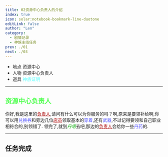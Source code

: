 ```yaml
---
title: 02资源中心负责人的介绍
index: true
icon: solar:notebook-bookmark-line-duotone
editLink: false
author: "Len"
category:
  - 剧情记录
  - 神族主线任务
prev: ./01
next: ./03
---
```


- 地点 资源中心
- 人物 资源中心负责人
- 道具 <span style="color: #55FFFF;">神族证明</span>

------

## <span style="color:#55FF55;font-weight:bold;">资源中心负责人</span>

你好,我是这里的<span style="color: #AA0000;"><span style="text-decoration: underline;">负责人</span></span>,请问有什么可以为你服务的吗？啊,原来是要领补给啊,你可以用<span style="color: #5555FF;">兑换券</span>和旁边几位<span style="color: #AA0000;"><span style="text-decoration: underline;">店员</span></span>领取基本的<span style="color: #5555FF;">穿着</span>,还有<span style="color: #5555FF;">武器</span>,不过记得要领和自己职业相符合的,别领错了.
领完了,就到<span style="color: #00AA00;"><span style="font-style: italic;">丹塔</span></span>去吧,那边的<span style="color: #AA0000;"><span style="text-decoration: underline;">负责人</span></span>会给你一些<span style="color: #5555FF;">丹药</span>的.

------

## 任务完成


